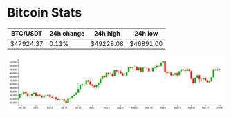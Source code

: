 # Bitcoin Stats

BTC/USDT|24h change|24h high|24h low|
|---|---|---|---|
|$47924.37|0.11%|$49228.08|$46891.00|

<img src="./chart.svg">

